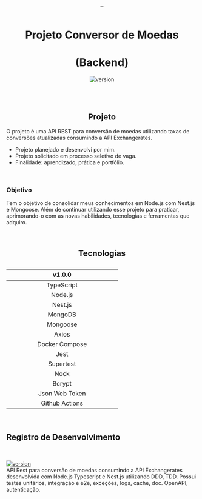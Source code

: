 <div align="center">
<a href="#projeto" target="_blank">
    <img align="center" src="https://img.shields.io/badge/-Projeto-05122A?style=flat&logo=Projeto" alt=""/>
  </a>
  <a href="#tecnologias">
     <img align="center" src="https://img.shields.io/badge/-Tecnologias-05122A?style=flat&logo=Tecnologias" alt=""/>
  </a>  
     <a href="#registro-de-desenvolvimento">
     <img align="center" src="https://img.shields.io/badge/-Registro%20de%20Desenvolvimento-05122A?style=flat&logo=Tecnologias" alt=""/>
     </a>
</div>

<br>

<div align="center">

# Projeto Conversor de Moedas


# (Backend)
![version](https://img.shields.io/badge/version-1.0.0-white)


</div>

<br><br>

<div align="center">

## Projeto

</div>

O projeto é uma API REST para conversão de moedas utilizando taxas de conversões atualizadas consumindo a API Exchangerates.

- Projeto planejado e desenvolvi por mim. 
- Projeto solicitado em processo seletivo de vaga.
- Finalidade: aprendizado, prática e portfólio.

<br>

### Objetivo 

Tem o objetivo de consolidar meus conhecimentos em Node.js com Nest.js e Mongoose. Além de continuar utilizando esse projeto para praticar, aprimorando-o com as novas habilidades, tecnologias e ferramentas que adquiro.

<br>

<div align="center">

## Tecnologias

</div>

<table width="300px" align="center">
      <caption> 
      </caption>	         
       <thead>                      
               <th width="50%px" style="text-align:center" colspan="1">v1.0.0</th>                                 
       </thead>
       <tbody align="center">          
           <tr>                           
                <td colspan="1">TypeScript</th>
           </tr>
           <tr>           
                 <td colspan="1">Node.js</th>                            
           </tr>           
            <tr>             
                 <td colspan="1">Nest.js</th>         
           </tr>           
            <tr>             
                 <td colspan="1">MongoDB</th>     
           </tr>           
            <tr>             
                 <td colspan="1">Mongoose</th>   
              </tr>
            <tr>             
                 <td colspan="1">Axios</th>   
            </tr>  
            <tr>             
                 <td colspan="1">Docker Compose</th>   
            </tr> 
            <tr>             
                 <td colspan="1">Jest</th>  
            </tr>  
            <tr>             
                 <td colspan="1">Supertest</th>  
            </tr>  
            <tr>             
                 <td colspan="1">Nock</th>   
            </tr>
            <tr>             
                 <td colspan="1">Bcrypt</th>   
            </tr>  
            <tr>             
                 <td colspan="1">Json Web Token</th>   
            </tr>  
            <tr>             
                 <td colspan="1">Github Actions</th>   
            </tr>              
       </tbody>
</table>

<br>

## Registro de Desenvolvimento

<!-- - Link para o código da versão nas badges. -->

<br>

<a href="" title="">![version](https://img.shields.io/badge/version-1.0.0-white)</a> 
<br>
API Rest para conversão de moedas consumindo a API Exchangerates desenvolvida com Node.js Typescript e Nest.js utilizando DDD, TDD. Possui testes unitários, integração e e2e, exceções, logs, cache, doc. OpenAPI, autenticação.
<br>







